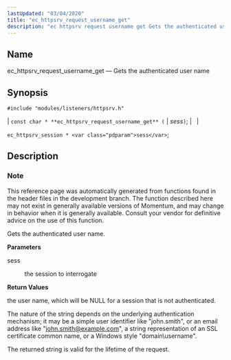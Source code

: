 ```yaml
---
lastUpdated: "03/04/2020"
title: "ec_httpsrv_request_username_get"
description: "ec httpsrv request username get Gets the authenticated user name const char ec httpsrv request username get sess ec httpsrv session sess This reference page was automatically generated from functions found in the header files in the development branch The function described here may not exist in generally available versions..."
---
```


<a name="apis.ec_httpsrv_request_username_get"></a> 
## Name

ec_httpsrv_request_username_get — Gets the authenticated user name

## Synopsis

`#include "modules/listeners/httpsrv.h"`

| `const char * **ec_httpsrv_request_username_get** (` | <var class="pdparam">sess</var>`)`; |   |

`ec_httpsrv_session * <var class="pdparam">sess</var>`;<a name="idp52949408"></a> 
## Description

### Note

This reference page was automatically generated from functions found in the header files in the development branch. The function described here may not exist in generally available versions of Momentum, and may change in behavior when it is generally available. Consult your vendor for definitive advice on the use of this function.

Gets the authenticated user name.

**<a name="idp52952272"></a> Parameters**

<dl class="variablelist">

<dt>sess</dt>

<dd>

the session to interrogate

</dd>

</dl>

**<a name="idp52955008"></a> Return Values**

the user name, which will be NULL for a session that is not authenticated.

The nature of the string depends on the underlying authentication mechanism; it may be a simple user identifier like "john.smith", or an email address like "john.smith@example.com", a string representation of an SSL certificate common name, or a Windows style "domain\username".

The returned string is valid for the lifetime of the request.
